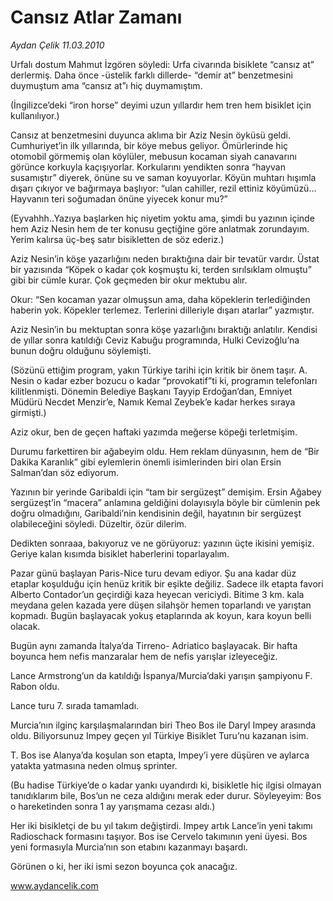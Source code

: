 # Cansız Atlar Zamanı

*Aydan Çelik 11.03.2010*

<div class="yazi"><p>Urfalı dostum Mahmut İzgören söyledi: Urfa civarında bisiklete “cansız at” derlermiş. Daha önce -üstelik farklı dillerde- “demir at” benzetmesini duymuştum ama “cansız at”ı hiç duymamıştım.</p>
<p>(İngilizce’deki “iron horse” deyimi uzun yıllardır hem tren hem bisiklet için kullanılıyor.)</p>
<p>Cansız at benzetmesini duyunca aklıma bir Aziz Nesin öyküsü geldi. Cumhuriyet’in ilk yıllarında, bir köye mebus geliyor. Ömürlerinde hiç otomobil görmemiş olan köylüler, mebusun kocaman siyah canavarını görünce korkuyla kaçışıyorlar. Korkularını yendikten sonra “hayvan susamıştır” diyerek, önüne su ve saman koyuyorlar. Köyün muhtarı hışımla dışarı çıkıyor ve bağırmaya başlıyor: “ulan cahiller, rezil ettiniz köyümüzü... Hayvanın teri soğumadan önüne yiyecek konur mu?”</p>
<p>(Eyvahhh..Yazıya başlarken hiç niyetim yoktu ama, şimdi bu yazının içinde hem Aziz Nesin hem de ter konusu geçtiğine göre anlatmak zorundayım. Yerim kalırsa üç-beş satır bisikletten de söz ederiz.)</p>
<p>Aziz Nesin’in köşe yazarlığını neden bıraktığına dair bir tevatür vardır. Üstat bir yazısında “Köpek o kadar çok koşmuştu ki, terden sırılsıklam olmuştu” gibi bir cümle kurar. Çok geçmeden bir okur mektubu alır.</p>
<p>Okur: “Sen kocaman yazar olmuşsun ama, daha köpeklerin terlediğinden haberin yok. Köpekler terlemez. Terlerini dilleriyle dışarı atarlar” yazmıştır.</p>
<p>Aziz Nesin’in bu mektuptan sonra köşe yazarlığını bıraktığı anlatılır. Kendisi de yıllar sonra katıldığı Ceviz Kabuğu programında, Hulki Cevizoğlu’na bunun doğru olduğunu söylemişti.</p>
<p>(Sözünü ettiğim program, yakın Türkiye tarihi için kritik bir önem taşır. A. Nesin o kadar ezber bozucu o kadar “provokatif”ti ki, programın telefonları kilitlenmişti. Dönemin Belediye Başkanı Tayyip Erdoğan’dan, Emniyet Müdürü Necdet Menzir’e, Namık Kemal Zeybek’e kadar herkes sıraya girmişti.)</p>
<p>Aziz okur, ben de geçen haftaki yazımda meğerse köpeği terletmişim.</p>
<p>Durumu farkettiren bir ağabeyim oldu. Hem reklam dünyasının, hem de “Bir Dakika Karanlık” gibi eylemlerin önemli isimlerinden biri olan Ersin Salman’dan söz ediyorum.</p>
<p>Yazının bir yerinde Garibaldi için “tam bir sergüzeşt” demişim. Ersin Ağabey sergüzeşt’in “macera” anlamına geldiğini dolayısıyla böyle bir cümlenin pek doğru olmadığını, Garibaldi’nin kendisinin değil, hayatının bir sergüzeşt olabileceğini söyledi. Düzeltir, özür dilerim.</p>
<p>Dedikten sonraaa, bakıyoruz ve ne görüyoruz: yazının üçte ikisini yemişiz. Geriye kalan kısımda bisiklet haberlerini toparlayalım.</p>
<p>Pazar günü başlayan Paris-Nice turu devam ediyor. Şu ana kadar düz etaplar koşulduğu için henüz kritik bir eşikte değiliz. Sadece ilk etapta favori Alberto Contador’un geçirdiği kaza heyecan vericiydi. Bitime 3 km. kala meydana gelen kazada yere düşen silahşör hemen toparlandı ve yarıştan kopmadı. Bugün başlayacak yokuş etaplarında ak koyun, kara koyun belli olacak.</p>
<p>Bugün aynı zamanda İtalya’da Tirreno- Adriatico başlayacak. Bir hafta boyunca hem nefis manzaralar hem de nefis yarışlar izleyeceğiz.</p>
<p>Lance Armstrong’un da katıldığı İspanya/Murcia’daki yarışın şampiyonu F. Rabon oldu.</p>
<p>Lance turu 7. sırada tamamladı.</p>
<p>Murcia’nın ilginç karşılaşmalarından biri Theo Bos ile Daryl Impey arasında oldu. Biliyorsunuz Impey geçen yıl Türkiye Bisiklet Turu’nu kazanan isim.</p>
<p>T. Bos ise Alanya’da koşulan son etapta, Impey’i yere düşüren ve aylarca yatakta yatmasına neden olmuş sprinter.</p>
<p>(Bu hadise Türkiye’de o kadar yankı uyandırdı ki, bisikletle hiç ilgisi olmayan tanıdıklarım bile, Bos’un ne ceza aldığını merak eder durur. Söyleyeyim: Bos o hareketinden sonra 1 ay yarışmama cezası aldı.)</p>
<p>Her iki bisikletçi de bu yıl takım değiştirdi. Impey artık Lance’in yeni takımı Radioschack formasını taşıyor. Bos ise Cervelo takımının yeni üyesi. Bos yeni formasıyla Murcia’nın son etabını kazanmayı başardı.</p>
<p>Görünen o ki, her iki ismi sezon boyunca çok anacağız.</p>
<p><a href="http://www.aydancelik.com/">www.aydancelik.com</a></p>
</div>
